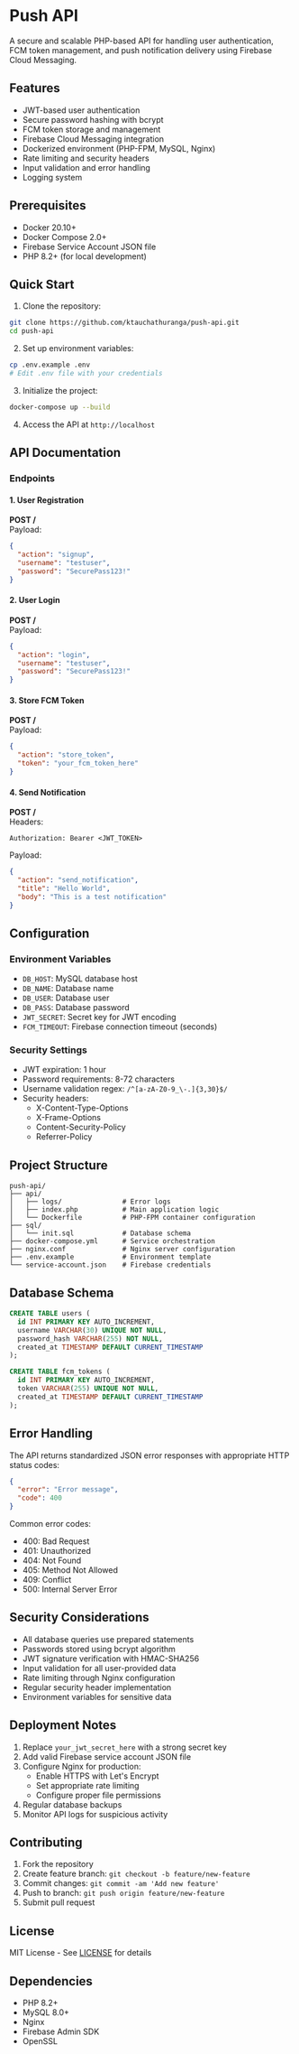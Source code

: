 # Push API

A secure and scalable PHP-based API for handling user authentication, FCM token management, and push notification delivery using Firebase Cloud Messaging.

## Features

- JWT-based user authentication
- Secure password hashing with bcrypt
- FCM token storage and management
- Firebase Cloud Messaging integration
- Dockerized environment (PHP-FPM, MySQL, Nginx)
- Rate limiting and security headers
- Input validation and error handling
- Logging system

## Prerequisites

- Docker 20.10+
- Docker Compose 2.0+
- Firebase Service Account JSON file
- PHP 8.2+ (for local development)

## Quick Start

1. Clone the repository:
```bash
git clone https://github.com/ktauchathuranga/push-api.git
cd push-api
```

2. Set up environment variables:
```bash
cp .env.example .env
# Edit .env file with your credentials
```

3. Initialize the project:
```bash
docker-compose up --build
```

4. Access the API at `http://localhost`

## API Documentation

### Endpoints

#### 1. User Registration
**POST /**  
Payload:
```json
{
  "action": "signup",
  "username": "testuser",
  "password": "SecurePass123!"
}
```

#### 2. User Login
**POST /**  
Payload:
```json
{
  "action": "login",
  "username": "testuser",
  "password": "SecurePass123!"
}
```

#### 3. Store FCM Token
**POST /**  
Payload:
```json
{
  "action": "store_token",
  "token": "your_fcm_token_here"
}
```

#### 4. Send Notification
**POST /**  
Headers:
```
Authorization: Bearer <JWT_TOKEN>
```
Payload:
```json
{
  "action": "send_notification",
  "title": "Hello World",
  "body": "This is a test notification"
}
```

## Configuration

### Environment Variables
- `DB_HOST`: MySQL database host
- `DB_NAME`: Database name
- `DB_USER`: Database user
- `DB_PASS`: Database password
- `JWT_SECRET`: Secret key for JWT encoding
- `FCM_TIMEOUT`: Firebase connection timeout (seconds)

### Security Settings
- JWT expiration: 1 hour
- Password requirements: 8-72 characters
- Username validation regex: `/^[a-zA-Z0-9_\-.]{3,30}$/`
- Security headers:
  - X-Content-Type-Options
  - X-Frame-Options
  - Content-Security-Policy
  - Referrer-Policy

## Project Structure

```
push-api/
├── api/
│   ├── logs/               # Error logs
│   ├── index.php           # Main application logic
│   └── Dockerfile          # PHP-FPM container configuration
├── sql/
│   └── init.sql            # Database schema
├── docker-compose.yml      # Service orchestration
├── nginx.conf              # Nginx server configuration
├── .env.example            # Environment template
└── service-account.json    # Firebase credentials
```

## Database Schema

```sql
CREATE TABLE users (
  id INT PRIMARY KEY AUTO_INCREMENT,
  username VARCHAR(30) UNIQUE NOT NULL,
  password_hash VARCHAR(255) NOT NULL,
  created_at TIMESTAMP DEFAULT CURRENT_TIMESTAMP
);

CREATE TABLE fcm_tokens (
  id INT PRIMARY KEY AUTO_INCREMENT,
  token VARCHAR(255) UNIQUE NOT NULL,
  created_at TIMESTAMP DEFAULT CURRENT_TIMESTAMP
);
```

## Error Handling

The API returns standardized JSON error responses with appropriate HTTP status codes:

```json
{
  "error": "Error message",
  "code": 400
}
```

Common error codes:
- 400: Bad Request
- 401: Unauthorized
- 404: Not Found
- 405: Method Not Allowed
- 409: Conflict
- 500: Internal Server Error

## Security Considerations

- All database queries use prepared statements
- Passwords stored using bcrypt algorithm
- JWT signature verification with HMAC-SHA256
- Input validation for all user-provided data
- Rate limiting through Nginx configuration
- Regular security header implementation
- Environment variables for sensitive data

## Deployment Notes

1. Replace `your_jwt_secret_here` with a strong secret key
2. Add valid Firebase service account JSON file
3. Configure Nginx for production:
   - Enable HTTPS with Let's Encrypt
   - Set appropriate rate limiting
   - Configure proper file permissions
4. Regular database backups
5. Monitor API logs for suspicious activity

## Contributing

1. Fork the repository
2. Create feature branch: `git checkout -b feature/new-feature`
3. Commit changes: `git commit -am 'Add new feature'`
4. Push to branch: `git push origin feature/new-feature`
5. Submit pull request

## License

MIT License - See [LICENSE](LICENSE) for details

## Dependencies

- PHP 8.2+
- MySQL 8.0+
- Nginx
- Firebase Admin SDK
- OpenSSL
